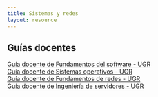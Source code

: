 ```yaml
---
title: Sistemas y redes
layout: resource
---
```


## Guías docentes
[Guía docente de Fundamentos del software - UGR](http://grados.ugr.es/informaticaymatematicas/pages/infoacademica/guiasdocentes/201415/primero/1semestre/fundamentosdelsoftware/!)  
[Guía docente de Sistemas operativos - UGR](http://grados.ugr.es/informaticaymatematicas/pages/infoacademica/guiasdocentes/201415/segundo/1semestre/sistemasoperativos/!)  
[Guía docente de Fundamentos de redes - UGR](http://grados.ugr.es/informaticaymatematicas/pages/infoacademica/guiasdocentes/201415/tercero/1semestre/fundamentosderedesgim1415/!)  
[Guía docente de Ingeniería de servidores - UGR](http://grados.ugr.es/informaticaymatematicas/pages/infoacademica/guiasdocentes/201415/tercero/2semestre/ingenieriadeservidores1415/!)
